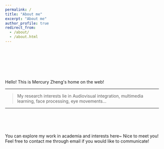 ```yaml
---
permalink: /
title: "About me"
excerpt: "About me"
author_profile: true
redirect_from: 
  - /about/
  - /about.html
---
```

  \
  \
\
  \
  \
  \
Hello! This is Mercury Zheng's home on the web!

----------------------------------------------------------------------------------------------------
 
> My research interests lie in Audiovisual integration, multimedia learning, face processing, eye movements...
  
----------------------------------------------------------------------------------------------------
\
  \
  \
  \
You can explore my work in academia and interests here~ Nice to meet you!
Feel free to contact me through email if you would like to communicate!

  
